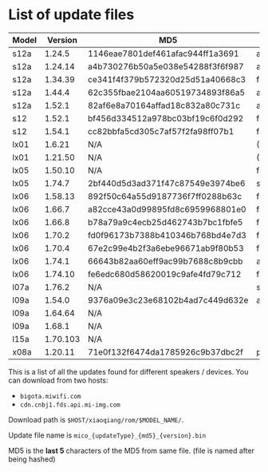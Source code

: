 # List of update files

|Model | Version  | MD5                              | Update type |
|------|----------|----------------------------------|-------------|
| s12a | 1.24.5   | 1146eae7801def461afac944ff1a3691 | all |
| s12a | 1.24.14  | a4b730276b50a5e038e54288f3f6f987 | all |
| s12a | 1.34.39  | ce341f4f379b572320d25d51a40668c3 | firmware |
| s12a | 1.44.4   | 62c355fbae2104aa60519734893f86a5 | all |
| s12a | 1.52.1   | 82af6e8a70164affad18c832a80c731c | all |
| s12  | 1.52.1   | bf456d334512a978bc03bf19c6f0d292 | firmware |
| s12  | 1.54.1   | cc82bbfa5cd305c7af57f2fa98ff07b1 | firmware |
| lx01 | 1.6.21   | N/A | (CHANNEL=release) |
| lx01 | 1.21.50  | N/A | (CHANNEL=current) |
| lx05 | 1.50.10  | N/A | firmware |
| lx05 | 1.74.7   | 2bf440d5d3ad371f47c87549e3974be6 | skr_firmware |
| lx06 | 1.58.13  | 892f50c64a55d9187736f7ff0288b63c | firmware |
| lx06 | 1.66.7   | a82cce43a0d99895fd8c6959968801e0 | firmware |
| lx06 | 1.66.8   | b78a79a9c4ecb25d462743b7bc1fbfe5 | firmware |
| lx06 | 1.70.2   | fd0f96173b7388b410346b768bd4e7d3 | firmware |
| lx06 | 1.70.4   | 67e2c99e4b2f3a6ebe96671ab9f80b53 | firmware |
| lx06 | 1.74.1   | 66643b82aa60eff9ac99b7688c8b9cbb | all |
| lx06 | 1.74.10  | fe6edc680d58620019c9afe4fd79c712 | firmware |
| l07a | 1.76.2   | N/A | skr_firmware |
| l09a | 1.54.0   | 9376a09e3c23e68102b4ad7c449d632e | all |
| l09a | 1.64.64  | N/A | |
| l09a | 1.68.1   | N/A | |
| l15a | 1.70.103 | N/A | |
| x08a | 1.20.11  | 71e0f132f6474da1785926c9b37dbc2f | payload |

This is a list of all the updates found for different speakers / devices.
You can download from two hosts:
- `bigota.miwifi.com`
- `cdn.cnbj1.fds.api.mi-img.com`

Download path is `$HOST/xiaoqiang/rom/$MODEL_NAME/`.

Update file name is `mico_{updateType}_{md5}_{version}.bin`

MD5 is the **last 5** characters of the MD5 from same file.
(file is named after being hashed)
